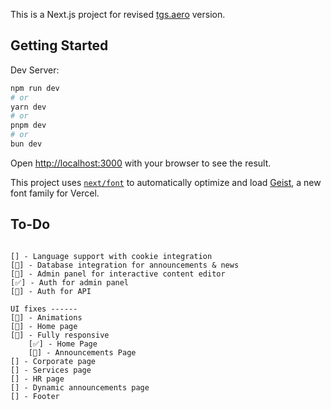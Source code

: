 This is a Next.js project for revised [tgs.aero](https://tgs.aero) version.

## Getting Started

Dev Server:

```bash
npm run dev
# or
yarn dev
# or
pnpm dev
# or
bun dev
```

Open [http://localhost:3000](http://localhost:3000) with your browser to see the result.

This project uses [`next/font`](https://nextjs.org/docs/app/building-your-application/optimizing/fonts) to automatically optimize and load [Geist](https://vercel.com/font), a new font family for Vercel.

## To-Do

```

[] - Language support with cookie integration
[🔄] - Database integration for announcements & news
[🔄] - Admin panel for interactive content editor
[✅] - Auth for admin panel
[🔄] - Auth for API

UI fixes ------
[🔄] - Animations
[🔄] - Home page
[🔄] - Fully responsive
    [✅] - Home Page
    [🔄] - Announcements Page
[] - Corporate page
[] - Services page
[] - HR page
[] - Dynamic announcements page
[] - Footer


```
